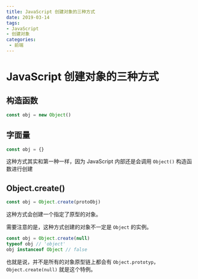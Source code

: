 ```yaml
---
title: JavaScript 创建对象的三种方式
date: 2019-03-14
tags:
- JavaScript
- 创建对象
categories: 
 - 前端
---
```


# JavaScript 创建对象的三种方式

## 构造函数

```JavaScript
const obj = new Object()
```

## 字面量

```JavaScript
const obj = {}
```

这种方式其实和第一种一样，因为 JavaScript 内部还是会调用 `Object()` 构造函数进行创建

## Object.create()

```JavaScript
const obj = Object.create(protoObj)
```

这种方式会创建一个指定了原型的对象。

需要注意的是，这种方式创建的对象不一定是 `Object` 的实例。

```JavaScript
const obj = Object.create(null)
typeof obj // 'object'
obj instanceof Object // false
```

也就是说，并不是所有的对象原型链上都会有 `Object.prototyp`，`Object.create(null)` 就是这个特例。